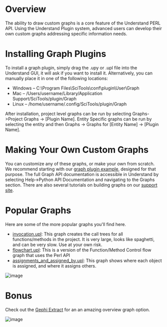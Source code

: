 # Overview
The ability to draw custom graphs is a core feature of the Understand PERL API. Using the Understand Plugin system, advanced users can develop their own custom graphs addressing specific information needs.

# Installing  Graph Plugins
To install a graph plugin, simply drag the .upy or .upl file into the Understand GUI, it will ask if you want to install it. Alternatively, you can manually place it in one of the following locations:
* Windows – C:\Program Files\SciTools\conf\plugin\User\Graph
* Mac – /Users/username/Library/Application Support/SciTools/plugin/Graph
* Linux – /home/username/.config/SciTools/plugin/Graph

After installation, project level graphs can be run by selecting Graphs->Project Graphs -> [Plugin Name]. Entity Specific graphs can be run by selecting the entity and then Graphs -> Graphs for [Entity Name] -> [Plugin Name].

# Making Your Own Custom Graphs
You can customize any of these graphs, or make your own from scratch. We recommend starting with our [graph plugin example](https://documentation.scitools.com/html/python/graph.html), designed for that purpose. The full Graph API documentation is accessible in Understand by selecting Help->Python API Documentation and navigating to the Graphs section. There are also several tutorials on building graphs on our [support site](https://support.sciools.com).

# Popular Graphs
Here are some of the more popular graphs you'll find here.
* [invocation.upl](https://github.com/stinb/plugins/blob/main/Graph/invocation.upl): This graph creates the call trees for all functions/methods in the project. It is very large, looks like spaghetti, and can be very slow. Use at your own risk.
* [flowchart.upl](https://github.com/stinb/plugins/blob/main/Graph/flowchart.upl): This is a version of the Function/Method Control flow graph that uses the Perl API
* [assignments_and_assigned_by.upl](https://github.com/stinb/plugins/blob/main/Graph/assignments_and_assigned_by.upl): This graph shows where each object is assigned, and where it assigns others.

![image](https://user-images.githubusercontent.com/6586272/193376858-3e304851-dcb3-4280-9d03-e9ba75185bde.png)

# Bonus
Check out the [Gephi Extract](https://blog.scitools.com/create-beautiful-overview-graphs-of-your-code/) for an an amazing overview graph option.

![image](https://blog.scitools.com/wp-content/uploads/2023/08/gitahead-overview_labeled.png)